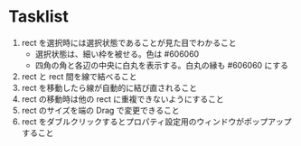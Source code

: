 # Tasklist

1. rect を選択時には選択状態であることが見た目でわかること
   - 選択状態は、細い枠を被せる。色は #606060
   - 四角の角と各辺の中央に白丸を表示する。白丸の縁も #606060 にする
2. rect と rect 間を線で結べること
3. rect を移動したら線が自動的に結び直されること
4. rect の移動時は他の rect に重複できないようにすること
5. rect のサイズを端の Drag で変更できること
6. rect をダブルクリックするとプロパティ設定用のウィンドウがポップアップすること
